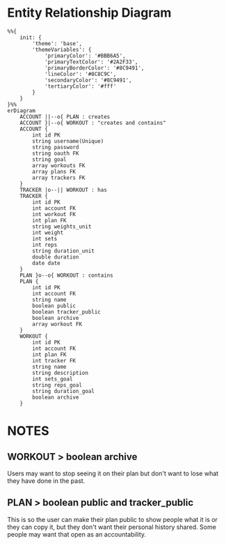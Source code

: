 # Entity Relationship Diagram

```mermaid
%%{
	init: {
		'theme': 'base',
		'themeVariables': {
			'primaryColor': '#BBB6A5',
			'primaryTextColor': '#2A2F33',
			'primaryBorderColor': '#8C9491',
			'lineColor': '#8C8C9C',
			'secondaryColor': '#8C9491',
			'tertiaryColor': '#fff'
		}
	}
}%%
erDiagram
    ACCOUNT ||--o{ PLAN : creates
    ACCOUNT }|--o{ WORKOUT : "creates and contains"
    ACCOUNT {
		int id PK
		string username(Unique)
		string password
		string oauth FK
		string goal
		array workouts FK
		array plans FK
		array trackers FK
    }
	TRACKER |o--|| WORKOUT : has
	TRACKER {
		int id PK
		int account FK
		int workout FK
		int plan FK
		string weights_unit
		int weight
		int sets
		int reps
		string duration_unit
		double duration
		date date
	}
    PLAN }o--o{ WORKOUT : contains
    PLAN {
		int id PK
		int account FK
		string name
		boolean public
		boolean tracker_public
		boolean archive
		array workout FK
	}
    WORKOUT {
		int id PK
		int account FK
		int plan FK
		int tracker FK
		string name
		string description
		int sets_goal
		string reps_goal
		string duration_goal
		boolean archive
    }

```

# NOTES

## WORKOUT > boolean archive

Users may want to stop seeing it on their plan but don't want to lose what they have done in the past.

## PLAN > boolean public and tracker_public

This is so the user can make their plan public to show people what it is or they can copy it, but they don't want their personal history shared. Some people may want that open as an accountability.
